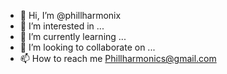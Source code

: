 - 👋 Hi, I’m @phillharmonix
- 👀 I’m interested in ...
- 🌱 I’m currently learning ...
- 💞️ I’m looking to collaborate on ...
- 📫 How to reach me Phillharmonics@gmail.com

<!---
phillharmonix/phillharmonix is a ✨ special ✨ repository because its `README.md` (this file) appears on your GitHub profile.
You can click the Preview link to take a look at your changes.
--->
